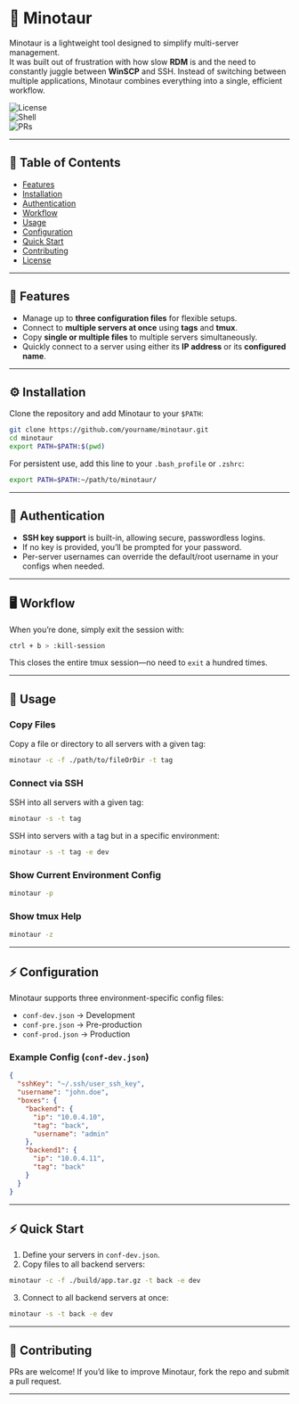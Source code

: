 # 🐂 Minotaur  

Minotaur is a lightweight tool designed to simplify multi-server management.  
It was built out of frustration with how slow **RDM** is and the need to constantly juggle between **WinSCP** and SSH. Instead of switching between multiple applications, Minotaur combines everything into a single, efficient workflow.  

![License](https://img.shields.io/badge/license-MIT-blue.svg)  
![Shell](https://img.shields.io/badge/shell-bash-green.svg)  
![PRs](https://img.shields.io/badge/PRs-welcome-brightgreen.svg)  

---

## 📑 Table of Contents  

- [Features](#features)  
- [Installation](#installation)  
- [Authentication](#authentication)  
- [Workflow](#workflow)  
- [Usage](#usage)  
- [Configuration](#-configuration)  
- [Quick Start](#quick-start)  
- [Contributing](#contributing)  
- [License](#license)  

---

## 🚀 Features

<a name="features" > </a>

- Manage up to **three configuration files** for flexible setups.  
- Connect to **multiple servers at once** using **tags** and **tmux**.  
- Copy **single or multiple files** to multiple servers simultaneously.  
- Quickly connect to a server using either its **IP address** or its **configured name**.  

---

## ⚙️ Installation  

Clone the repository and add Minotaur to your `$PATH`:  

```bash
git clone https://github.com/yourname/minotaur.git
cd minotaur
export PATH=$PATH:$(pwd)
```

For persistent use, add this line to your `.bash_profile` or `.zshrc`:  

```bash
export PATH=$PATH:~/path/to/minotaur/
```

---

## 🔐 Authentication  

- **SSH key support** is built-in, allowing secure, passwordless logins.  
- If no key is provided, you’ll be prompted for your password.  
- Per-server usernames can override the default/root username in your configs when needed.  

---

## 🖥 Workflow  

When you’re done, simply exit the session with:  

```bash
ctrl + b > :kill-session
```

This closes the entire tmux session—no need to `exit` a hundred times.  

---

## 📘 Usage  

### Copy Files  
Copy a file or directory to all servers with a given tag:  

```bash
minotaur -c -f ./path/to/fileOrDir -t tag
```

### Connect via SSH  
SSH into all servers with a given tag:  

```bash
minotaur -s -t tag
```

SSH into servers with a tag but in a specific environment:  

```bash
minotaur -s -t tag -e dev
```

### Show Current Environment Config  
```bash
minotaur -p
```

### Show tmux Help  
```bash
minotaur -z
```

---

## ⚡ Configuration  

Minotaur supports three environment-specific config files:  

- `conf-dev.json` → Development  
- `conf-pre.json` → Pre-production  
- `conf-prod.json` → Production  

### Example Config (`conf-dev.json`)  

```json
{
  "sshKey": "~/.ssh/user_ssh_key",
  "username": "john.doe",
  "boxes": {
    "backend": {
      "ip": "10.0.4.10",
      "tag": "back",
      "username": "admin"
    },
    "backend1": {
      "ip": "10.0.4.11",
      "tag": "back"
    }
  }
}
```

---

## ⚡ Quick Start  

1. Define your servers in `conf-dev.json`.  
2. Copy files to all backend servers:  

```bash
minotaur -c -f ./build/app.tar.gz -t back -e dev
```

3. Connect to all backend servers at once:  

```bash
minotaur -s -t back -e dev
```

---

## 🤝 Contributing  

PRs are welcome! If you’d like to improve Minotaur, fork the repo and submit a pull request.  

---
